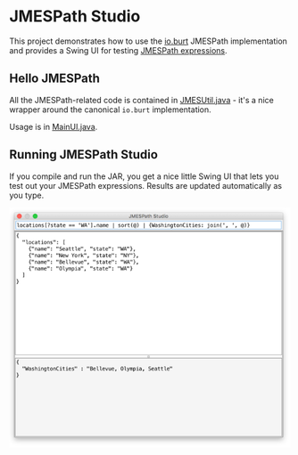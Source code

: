 # JMESPath Studio

This project demonstrates how to use the [io.burt](https://github.com/burtcorp/jmespath-java)
JMESPath implementation and provides a Swing UI for testing [JMESPath expressions](http://jmespath.org/).

## Hello JMESPath

All the JMESPath-related code is contained in
[JMESUtil.java](https://github.com/terheyden/JMESPathStudio/blob/master/src/main/java/com/terheyden/jmespathstudio/ui/JMESUtil.java) - it's a nice wrapper
around the canonical `io.burt` implementation.

Usage is in [MainUI.java](https://github.com/terheyden/JMESPathStudio/blob/master/src/main/java/com/terheyden/jmespathstudio/ui/MainUI.java).

## Running JMESPath Studio

If you compile and run the JAR, you get a nice little Swing UI that lets you test out
your JMESPath expressions. Results are updated automatically as you type.

![JMESPath Studio](https://github.com/terheyden/JMESPathStudio/blob/master/src/main/resources/JMESPathStudio01.png)
